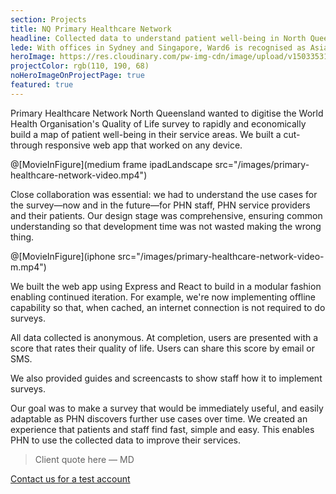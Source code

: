 ```yaml
---
section: Projects
title: NQ Primary Healthcare Network
headline: Collected data to understand patient well-being in North Queensland.
lede: With offices in Sydney and Singapore, Ward6 is recognised as Asia Pacific's leading independent health communications agency. We helped transfer this reputation online with a mobile-first website that was clear, legible and easy to peruse.
heroImage: https://res.cloudinary.com/pw-img-cdn/image/upload/v1503353159/rod-long-204281_nbrsdv.jpg
projectColor: rgb(110, 190, 68)
noHeroImageOnProjectPage: true
featured: true
---
```


Primary Healthcare Network North Queensland wanted to digitise the World Health Organisation's Quality of Life survey to rapidly and economically build a map of patient well-being in their service areas. We built a cut-through responsive web app that worked on any device.

@[MovieInFigure](medium frame ipadLandscape src="/images/primary-healthcare-network-video.mp4")

Close collaboration was essential: we had to understand the use cases for the survey—now and in the future—for PHN staff, PHN service providers and their patients. Our design stage was comprehensive, ensuring common understanding so that development time was not wasted making the wrong thing.

@[MovieInFigure](iphone src="/images/primary-healthcare-network-video-m.mp4")

We built the web app using Express and React to build in a modular fashion enabling continued iteration. For example, we're now implementing offline capability so that, when cached, an internet connection is not required to do surveys.

All data collected is anonymous. At completion, users are presented with a score that rates their quality of life. Users can share this score by email or SMS.

<!-- ![alt text](/images/primary-healthcare-network-guide.png "Alt text") -->
      
We also provided guides and screencasts to show staff how it to implement surveys.

Our goal was to make a survey that would be immediately useful, and easily adaptable as PHN discovers further use cases over time. We created an experience that patients and staff find fast, simple and easy. This enables PHN to use the collected data to improve their services. 

> Client quote here — MD
    
<a class="Button Button--primary" href="https://qolsurvey.primaryhealth.com.au">Contact us for a test account<span class="u-arrowEast"></span></a>
